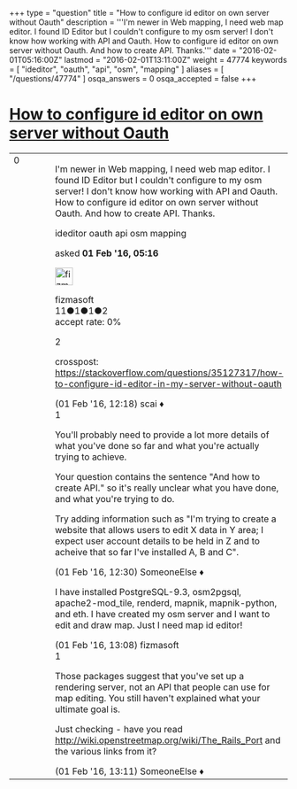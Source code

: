 +++
type = "question"
title = "How to configure id editor on own server without Oauth"
description = '''I&#x27;m newer in Web mapping, I need web map editor. I found ID Editor but I couldn&#x27;t configure to my osm server! I don&#x27;t know how working with API and Oauth. How to configure id editor on own server without Oauth. And how to create API. Thanks.'''
date = "2016-02-01T05:16:00Z"
lastmod = "2016-02-01T13:11:00Z"
weight = 47774
keywords = [ "ideditor", "oauth", "api", "osm", "mapping" ]
aliases = [ "/questions/47774" ]
osqa_answers = 0
osqa_accepted = false
+++

<div class="headNormal">

# [How to configure id editor on own server without Oauth](/questions/47774/how-to-configure-id-editor-on-own-server-without-oauth)

</div>

<div id="main-body">

<div id="askform">

<table id="question-table" style="width:100%;">
<colgroup>
<col style="width: 50%" />
<col style="width: 50%" />
</colgroup>
<tbody>
<tr>
<td style="width: 30px; vertical-align: top"><div class="vote-buttons">
<span id="post-47774-upvote" class="ajax-command post-vote up" rel="nofollow" title="I like this post (click again to cancel)"> </span>
<div id="post-47774-score" class="post-score" title="current number of votes">
0
</div>
<span id="post-47774-downvote" class="ajax-command post-vote down" rel="nofollow" title="I dont like this post (click again to cancel)"> </span> <span id="favorite-mark" class="ajax-command favorite-mark" rel="nofollow" title="mark/unmark this question as favorite (click again to cancel)"> </span>
<div id="favorite-count" class="favorite-count">
&#10;</div>
</div></td>
<td><div id="item-right">
<div class="question-body">
<p>I'm newer in Web mapping, I need web map editor. I found ID Editor but I couldn't configure to my osm server! I don't know how working with API and Oauth. How to configure id editor on own server without Oauth. And how to create API. Thanks.</p>
</div>
<div id="question-tags" class="tags-container tags">
<span class="post-tag tag-link-ideditor" rel="tag" title="see questions tagged &#39;ideditor&#39;">ideditor</span> <span class="post-tag tag-link-oauth" rel="tag" title="see questions tagged &#39;oauth&#39;">oauth</span> <span class="post-tag tag-link-api" rel="tag" title="see questions tagged &#39;api&#39;">api</span> <span class="post-tag tag-link-osm" rel="tag" title="see questions tagged &#39;osm&#39;">osm</span> <span class="post-tag tag-link-mapping" rel="tag" title="see questions tagged &#39;mapping&#39;">mapping</span>
</div>
<div id="question-controls" class="post-controls">
&#10;</div>
<div class="post-update-info-container">
<div class="post-update-info post-update-info-user">
<p>asked <strong>01 Feb '16, 05:16</strong></p>
<img src="https://secure.gravatar.com/avatar/f54945518479ca3573bf3e268ccd4f24?s=32&amp;d=identicon&amp;r=g" class="gravatar" width="32" height="32" alt="fizmasoft&#39;s gravatar image" />
<p><span>fizmasoft</span><br />
<span class="score" title="11 reputation points">11</span><span title="1 badges"><span class="badge1">●</span><span class="badgecount">1</span></span><span title="1 badges"><span class="silver">●</span><span class="badgecount">1</span></span><span title="2 badges"><span class="bronze">●</span><span class="badgecount">2</span></span><br />
<span class="accept_rate" title="Rate of the user&#39;s accepted answers">accept rate:</span> <span title="fizmasoft has no accepted answers">0%</span></p>
</div>
</div>
<div id="comments-container-47774" class="comments-container">
<span id="47789"></span>
<div id="comment-47789" class="comment">
<div id="post-47789-score" class="comment-score">
2
</div>
<div class="comment-text">
<p>crosspost: <a href="https://stackoverflow.com/questions/35127317/how-to-configure-id-editor-in-my-server-without-oauth">https://stackoverflow.com/questions/35127317/how-to-configure-id-editor-in-my-server-without-oauth</a></p>
</div>
<div id="comment-47789-info" class="comment-info">
<span class="comment-age">(01 Feb '16, 12:18)</span> <span class="comment-user userinfo">scai ♦</span>
</div>
</div>
<span id="47791"></span>
<div id="comment-47791" class="comment">
<div id="post-47791-score" class="comment-score">
1
</div>
<div class="comment-text">
<p>You'll probably need to provide a lot more details of what you've done so far and what you're actually trying to achieve.</p>
<p>Your question contains the sentence "And how to create API." so it's really unclear what you have done, and what you're trying to do.</p>
<p>Try adding information such as "I'm trying to create a website that allows users to edit X data in Y area; I expect user account details to be held in Z and to acheive that so far I've installed A, B and C".</p>
</div>
<div id="comment-47791-info" class="comment-info">
<span class="comment-age">(01 Feb '16, 12:30)</span> <span class="comment-user userinfo">SomeoneElse ♦</span>
</div>
</div>
<span id="47794"></span>
<div id="comment-47794" class="comment">
<div id="post-47794-score" class="comment-score">
&#10;</div>
<div class="comment-text">
<p>I have installed PostgreSQL-9.3, osm2pgsql, apache2-mod_tile, renderd, mapnik, mapnik-python, and eth. I have created my osm server and I want to edit and draw map. Just I need map id editor!</p>
</div>
<div id="comment-47794-info" class="comment-info">
<span class="comment-age">(01 Feb '16, 13:08)</span> <span class="comment-user userinfo">fizmasoft</span>
</div>
</div>
<span id="47795"></span>
<div id="comment-47795" class="comment">
<div id="post-47795-score" class="comment-score">
1
</div>
<div class="comment-text">
<p>Those packages suggest that you've set up a rendering server, not an API that people can use for map editing. You still haven't explained what your ultimate goal is.</p>
<p>Just checking - have you read <a href="http://wiki.openstreetmap.org/wiki/The_Rails_Port">http://wiki.openstreetmap.org/wiki/The_Rails_Port</a> and the various links from it?</p>
</div>
<div id="comment-47795-info" class="comment-info">
<span class="comment-age">(01 Feb '16, 13:11)</span> <span class="comment-user userinfo">SomeoneElse ♦</span>
</div>
</div>
</div>
<div id="comment-tools-47774" class="comment-tools">
&#10;</div>
<div class="clear">
&#10;</div>
<div id="comment-47774-form-container" class="comment-form-container">
&#10;</div>
<div class="clear">
&#10;</div>
</div></td>
</tr>
</tbody>
</table>

</div>

</div>


